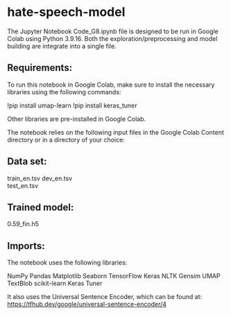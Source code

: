 # hate-speech-model

The Jupyter Notebook Code_G8.ipynb file is designed to be run in Google Colab using Python 3.9.16.
Both the exploration/preprocessing and model building are integrate into a single file. 

## Requirements:

To run this notebook in Google Colab, make sure 
to install the necessary libraries using the following commands:

!pip install umap-learn
!pip install keras_tuner

Other libraries are pre-installed in Google Colab.

The notebook relies on the following input files in the Google Colab Content directory 
or in a directory of your choice:

## Data set:

train_en.tsv 
dev_en.tsv   
test_en.tsv  

## Trained model:

0.59_fin.h5  


## Imports:

The notebook uses the following libraries:

NumPy
Pandas
Matplotlib
Seaborn
TensorFlow
Keras
NLTK
Gensim
UMAP
TextBlob
scikit-learn
Keras Tuner

It also uses the Universal Sentence Encoder, which can be found at:
https://tfhub.dev/google/universal-sentence-encoder/4
